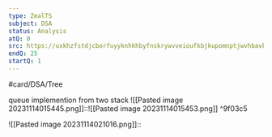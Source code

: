 ```yaml
---
type: ZealTS
subject: DSA
status: Analysis
atQ: 0
src: https://uxkhzfstdjcborfuyyknhkhbyfnskrywvveioufkbjkupomnptjwvhbavkysuhi.vercel.app/solution.html?testId=6267cf923af179b2a820022b&test_id=35
endQ: 25
startQ: 1
---
```

#card/DSA/Tree

queue implemention from two stack
![[Pasted image 20231114015445.png]]::![[Pasted image 20231114015453.png]] ^9f03c5

![[Pasted image 20231114021016.png]]::